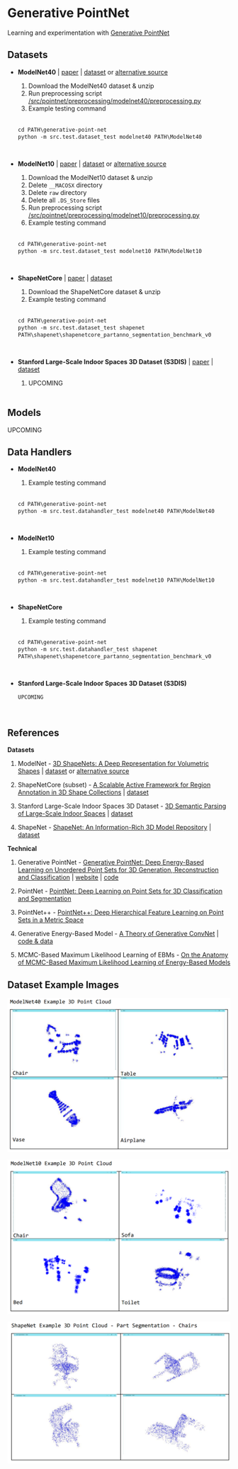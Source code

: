 # **Generative PointNet**

Learning and experimentation with [Generative PointNet](https://arxiv.org/abs/2004.01301)

## **Datasets**

- **ModelNet40** | [paper](https://arxiv.org/abs/1406.5670) | [dataset](https://3dshapenets.cs.princeton.edu) or [alternative source](https://modelnet.cs.princeton.edu)

    1. Download the ModelNet40 dataset & unzip
    1. Run preprocessing script [/src/pointnet/preprocessing/modelnet40/preprocessing.py](/src/pointnet/preprocessing/modelnet40/preprocess.py)
    1. Example testing command
    </br>

    ```
    cd PATH\generative-point-net
    python -m src.test.dataset_test modelnet40 PATH\ModelNet40 
    ```
    </br>

- **ModelNet10** | [paper](https://arxiv.org/abs/1406.5670) | [dataset](https://3dshapenets.cs.princeton.edu) or [alternative source](https://modelnet.cs.princeton.edu)

    1. Download the ModelNet10 dataset & unzip
    1. Delete `__MACOSX` directory
    1. Delete `raw` directory
    1. Delete all `.DS_Store` files
    1. Run preprocessing script [/src/pointnet/preprocessing/modelnet10/preprocessing.py](/src/pointnet/preprocessing/modelnet10/preprocess.py)
    1. Example testing command
    </br>

    ```
    cd PATH\generative-point-net
    python -m src.test.dataset_test modelnet10 PATH\ModelNet10 
    ```
    </br>

- **ShapeNetCore** | [paper](https://arxiv.org/abs/1512.03012) | [dataset](https://www.kaggle.com/datasets/guxue17/shapenet1?select=shapenet)

    1. Download the ShapeNetCore dataset & unzip
    1. Example testing command
    </br>

    ```
    cd PATH\generative-point-net
    python -m src.test.dataset_test shapenet PATH\shapenet\shapenetcore_partanno_segmentation_benchmark_v0 
    ```
    </br>

- **Stanford Large-Scale Indoor Spaces 3D Dataset (S3DIS)** | [paper](https://ieeexplore.ieee.org/document/7780539) | [dataset](https://docs.google.com/forms/d/e/1FAIpQLScDimvNMCGhy_rmBA2gHfDu3naktRm6A8BPwAWWDv-Uhm6Shw/viewform)

    1. UPCOMING
    </br>

## **Models**

UPCOMING

## **Data Handlers**

- **ModelNet40**
    1. Example testing command
    </br>

    ```
    cd PATH\generative-point-net
    python -m src.test.datahandler_test modelnet40 PATH\ModelNet40
    ```
    </br>

- **ModelNet10**
    1. Example testing command
    </br>
    
    ```
    cd PATH\generative-point-net
    python -m src.test.datahandler_test modelnet10 PATH\ModelNet10
    ```
    </br>

- **ShapeNetCore**
    1. Example testing command
    </br>
    
    ```
    cd PATH\generative-point-net
    python -m src.test.datahandler_test shapenet PATH\shapenet\shapenetcore_partanno_segmentation_benchmark_v0
    ```
    </br>

- **Stanford Large-Scale Indoor Spaces 3D Dataset (S3DIS)**
    </br>

    ```
    UPCOMING
    ```
    </br>

## **References**

**Datasets**

1. ModelNet - [3D ShapeNets: A Deep Representation for Volumetric Shapes](https://arxiv.org/abs/1406.5670) | [dataset](https://3dshapenets.cs.princeton.edu) or [alternative source](https://modelnet.cs.princeton.edu)

1. ShapeNetCore (subset) - [A Scalable Active Framework for Region Annotation in 3D Shape Collections](https://dl.acm.org/doi/10.1145/2980179.2980238) | [dataset](https://www.kaggle.com/datasets/guxue17/shapenet1?select=shapenet)

1. Stanford Large-Scale Indoor Spaces 3D Dataset - [3D Semantic Parsing of Large-Scale Indoor Spaces](https://ieeexplore.ieee.org/document/7780539) | [dataset](https://docs.google.com/forms/d/e/1FAIpQLScDimvNMCGhy_rmBA2gHfDu3naktRm6A8BPwAWWDv-Uhm6Shw/viewform)

1. ShapeNet - [ShapeNet: An Information-Rich 3D Model Repository](https://arxiv.org/abs/1512.03012) | [dataset](https://shapenet.org/)

**Technical**

1. Generative PointNet - [Generative PointNet: Deep Energy-Based Learning on Unordered Point Sets for 3D Generation, Reconstruction and Classification](https://arxiv.org/abs/2004.01301) | [website](http://www.stat.ucla.edu/~jxie/GPointNet/) | [code](https://github.com/fei960922/GPointNet)

1. PointNet - [PointNet: Deep Learning on Point Sets for 3D Classification and Segmentation](https://arxiv.org/abs/1612.00593)

1. PointNet++ - [PointNet++: Deep Hierarchical Feature Learning on Point Sets in a Metric Space](https://arxiv.org/abs/1706.02413)

1. Generative Energy-Based Model - [A Theory of Generative ConvNet](https://arxiv.org/abs/1602.03264) | [code & data](http://www.stat.ucla.edu/~ywu/GenerativeConvNet/main.html)

1. MCMC-Based Maximum Likelihood Learning of EBMs - [On the Anatomy of MCMC-Based Maximum Likelihood Learning of Energy-Based Models](https://arxiv.org/abs/1903.12370) 

## **Dataset Example Images**

![ModelNet40 Example 3D Point Cloud](/archive/images/modelnet40_3d_pointcloud_image.png)

![ModelNet10 Example 3D Point Cloud](/archive/images/modelnet10_3d_pointcloud_image.png)

![ShapeNet Example 3D Point Cloud - Part Segmentation](/archive/images/shapenet_3d_pointcloud_part_segmentation_image.png)